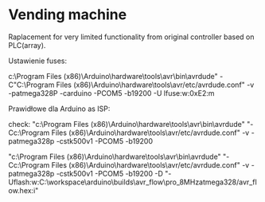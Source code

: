 # Vending machine

Raplacement for very limited functionality from original controller based on PLC(array).


Ustawienie fuses:

c:\Program Files (x86)\Arduino\hardware\tools\avr\bin\avrdude" -C"C:\Program Files (x86)\Arduino\hardware\tools\avr/etc/avrdude.conf" -v -patmega328P -carduino -PCOM5 -b19200 -U lfuse:w:0xE2:m


Prawidłowe dla Arduino as ISP:

check:
"c:\Program Files (x86)\Arduino\hardware\tools\avr\bin\avrdude" "-Cc:\Program Files (x86)\Arduino\hardware\tools\avr/etc/avrdude.conf" -v -patmega328p -cstk500v1 -PCOM5 -b19200

"c:\Program Files (x86)\Arduino\hardware\tools\avr\bin\avrdude" "-Cc:\Program Files (x86)\Arduino\hardware\tools\avr/etc/avrdude.conf" -v -patmega328p -cstk500v1 -PCOM5 -b19200 -D "-Uflash:w:C:\workspace\arduino\builds\avr_flow\pro_8MHzatmega328/avr_flow.hex:i"
